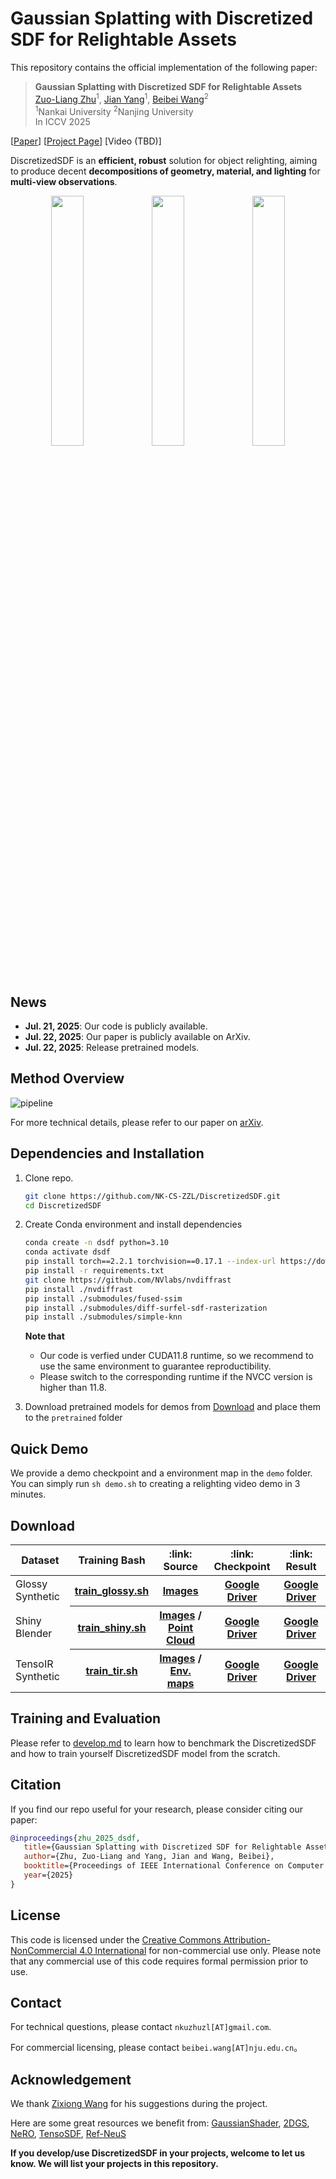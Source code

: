 # Gaussian Splatting with Discretized SDF for Relightable Assets


This repository contains the official implementation of the following paper:
> **Gaussian Splatting with Discretized SDF for Relightable Assets**<br>
> [Zuo-Liang Zhu](https://nk-cs-zzl.github.io/)<sup>1</sup>, [Jian Yang](https://scholar.google.com/citations?user=0ooNdgUAAAAJ)<sup>1</sup>, [Beibei Wang](https://wangningbei.github.io/)<sup>2</sup><br>
> <sup>1</sup>Nankai University  <sup>2</sup>Nanjing University<br>
> In ICCV 2025<br>

[[Paper](https://arxiv.org/abs/2507.15629)]
[[Project Page](https://nk-cs-zzl.github.io/projects/dsdf/index.html)]
[Video (TBD)]

DiscretizedSDF is an **efficient, robust** solution for object relighting, aiming to produce decent **decompositions of geometry, material, and lighting** for **multi-view observations**.

<p align="middle">
<img src="demo/horse_golf.gif" width="32%"/><img src="demo/angel_corridor.gif" width="32%"/><img src="demo/potion_golf.gif" width="32%"/>
</p>


## News
- **Jul. 21, 2025**: Our code is publicly available.
- **Jul. 22, 2025**: Our paper is publicly available on ArXiv.
- **Jul. 22, 2025**: Release pretrained models.


## Method Overview
![pipeline](https://nk-cs-zzl.github.io/projects/dsdf/assets/images/overview.png)

For more technical details, please refer to our paper on [arXiv](https://arxiv.org/abs/2507.15629).

## Dependencies and Installation
1. Clone repo.

   ```bash
   git clone https://github.com/NK-CS-ZZL/DiscretizedSDF.git
   cd DiscretizedSDF
   ```

2. Create Conda environment and install dependencies
   ```bash
   conda create -n dsdf python=3.10
   conda activate dsdf
   pip install torch==2.2.1 torchvision==0.17.1 --index-url https://download.pytorch.org/whl/cu118
   pip install -r requirements.txt
   git clone https://github.com/NVlabs/nvdiffrast
   pip install ./nvdiffrast
   pip install ./submodules/fused-ssim
   pip install ./submodules/diff-surfel-sdf-rasterization
   pip install ./submodules/simple-knn
   ```
    **Note that** 
    + Our code is verfied under CUDA11.8 runtime, so we recommend to use the same environment to guarantee reproductibility.
    + Please switch to the corresponding runtime if the NVCC version is higher than 11.8. 

3. Download pretrained models for demos from [Download](#Download) and place them to the `pretrained` folder

## Quick Demo
We provide a demo checkpoint and a environment map in the `demo` folder. You can simply run ``sh demo.sh`` to creating a relighting video demo in 3 minutes.


## Download

<p id="Download"></p>

<table>
<thead>
  <tr>
    <th> Dataset </th>
    <th> Training Bash </th>
    <th> :link: Source </th>
    <th> :link: Checkpoint </th>
    <th> :link: Result </th>
  </tr>
</thead>
<tbody>
  <tr>
    <td>Glossy Synthetic</td>
    <th> <a href="scripts/train_scripts/train_glossy.sh">train_glossy.sh</a> </th>
    <th> <a href="https://connecthkuhk-my.sharepoint.com/personal/yuanly_connect_hku_hk/_layouts/15/onedrive.aspx?id=%2Fpersonal%2Fyuanly%5Fconnect%5Fhku%5Fhk%2FDocuments%2FNeRO&ga=1">Images</a></th>
    <th><a href="https://drive.google.com/file/d/1C_T0xZouK2TmK_sGHkumxPzYumWP9Lmx/view?usp=sharing">Google Driver</a></th>
    <th><a href="https://drive.google.com/file/d/1Q5GJJMwxTDqc-Z4pTkQNgq82luosuapC/view?usp=sharing">Google Driver</a></th>
  </tr>
  <tr>
    <td>Shiny Blender</td>
    <th> <a href="scripts/train_scripts/train_shiny.sh">train_shiny.sh</a> </th>
    <th> <a href="https://storage.googleapis.com/gresearch/refraw360/ref.zip">Images</a> / <a href="https://drive.google.com/file/d/1HGTD3uQUr8WrzRYZBagrg75_rQJmAK6S/view?usp=sharing">Point Cloud</a></th>
    <th><a href="https://drive.google.com/file/d/11nMvuUnigmUkes8mePE9tG1-c5aH25w_/view?usp=sharing">Google Driver</a></th>
    <th><a href="https://drive.google.com/file/d/1MhySgphbCNsxrwOai_hG2HaybP8fp0yc/view?usp=sharing">Google Driver</a></th>
  </tr>
  <tr>
    <td>TensoIR Synthetic</td>
    <th> <a href="scripts/train_scripts/train_tir.sh">train_tir.sh</a> </th>
    <th> <a href="https://zenodo.org/records/7880113#.ZE68FHZBz18">Images</a> / <a href="https://drive.google.com/file/d/10WLc4zk2idf4xGb6nPL43OXTTHvAXSR3/view">Env. maps</a></th>
    <th><a href="https://drive.google.com/file/d/1XiX2Pj8I1MSfZvgHJRgNdDetAwoOTrDI/view?usp=sharing">Google Driver</a></th>
    <th><a href="https://drive.google.com/file/d/1aKNI2FD6K7oeCNkPHlOLxSFFpnzmGFzF/view?usp=sharing">Google Driver</a></th>
  </tr>

</tbody>
</table>

## Training and Evaluation

Please refer to [develop.md](docs/development.md) to learn how to benchmark the DiscretizedSDF and how to train yourself DiscretizedSDF model from the scratch.


## Citation
   If you find our repo useful for your research, please consider citing our paper:

   ```bibtex
   @inproceedings{zhu_2025_dsdf,
      title={Gaussian Splatting with Discretized SDF for Relightable Assets},
      author={Zhu, Zuo-Liang and Yang, Jian and Wang, Beibei},
      booktitle={Proceedings of IEEE International Conference on Computer Vision (ICCV)},
      year={2025}
   }
   ```


## License
This code is licensed under the [Creative Commons Attribution-NonCommercial 4.0 International](https://creativecommons.org/licenses/by-nc/4.0/) for non-commercial use only.
Please note that any commercial use of this code requires formal permission prior to use.

## Contact

For technical questions, please contact `nkuzhuzl[AT]gmail.com`.

For commercial licensing, please contact `beibei.wang[AT]nju.edu.cn`。

## Acknowledgement

We thank [Zixiong Wang](https://www.bearprin.com/) for his suggestions during the project.

Here are some great resources we benefit from:
[GaussianShader](https://github.com/Asparagus15/GaussianShader), [2DGS](https://github.com/hbb1/2d-gaussian-splatting), [NeRO](https://github.com/liuyuan-pal/NeRO), [TensoSDF](https://github.com/Riga2/TensoSDF), [Ref-NeuS](https://github.com/EnVision-Research/Ref-NeuS)

**If you develop/use DiscretizedSDF in your projects, welcome to let us know. We will list your projects in this repository.**
